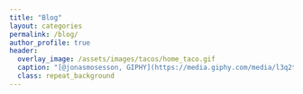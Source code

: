 ```yaml
---
title: "Blog"
layout: categories
permalink: /blog/
author_profile: true
header:
  overlay_image: /assets/images/tacos/home_taco.gif
  caption: "[@jonasmosesson, GIPHY](https://media.giphy.com/media/l3q2tvaYp4KseN22A/giphy.gif)"
  class: repeat_background
---
```

